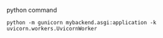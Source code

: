 python command

```
python -m gunicorn mybackend.asgi:application -k uvicorn.workers.UvicornWorker 
```
